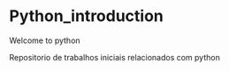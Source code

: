 # Python_introduction
Welcome to python 

Repositorio de trabalhos iniciais relacionados com python
